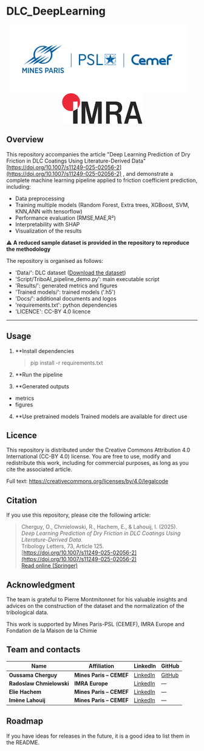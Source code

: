 
# DLC_DeepLearning
<p align="center">
  <img src="Docs/MinesParis_Cemef_bleu.png" alt="Mines Paris" height="180" style="vertical-align:middle; margin-right:20px"/>
  <img src="Docs/imra.png" alt="IMRA Europe" height="80" style="vertical-align:middle"/>
</p>



## Overview

This repository accompanies the article "Deep Learning Prediction of Dry Friction in DLC Coatings Using Literature-Derived Data" [https://doi.org/10.1007/s11249-025-02056-2](https://doi.org/10.1007/s11249-025-02056-2) , and demonstrate a complete machine learning pipeline applied to friction coefficient prediction, including:
- Data preprocessing
- Training multiple models (Random Forest, Extra trees, XGBoost, SVM, KNN,ANN with tensorflow)
- Performance evaluation (RMSE,MAE,R²)
- Interpretability with SHAP
- Visualization of the results

⚠️ **A reduced sample dataset is provided in the repository to reproduce the methodology**

The repository is organised as follows:
- 'Data/': DLC dataset ([Download the dataset](./Data/Cherguy___al_DLC_dataset.xlsx))
- 'Script/TriboAI_pipeline_demo.py': main executable script
- 'Results/': generated metrics and figures
- 'Trained models/': trained models ('.h5')
- 'Docs/': additional documents and logos
- 'requirements.txt': python dependencies
- 'LICENCE': CC-BY 4.0 licence

---

## Usage

1. **Install dependencies
   
   >pip install -r requirements.txt

2. **Run the pipeline
3. **Generated outputs
- metrics
- figures
4. **Use pretrained models
   Trained models are available for direct use

## Licence

This repository is distributed under the Creative Commons Attribution 4.0 International (CC-BY 4.0) license.
You are free to use, modify and redistribute this work, including for commercial purposes, as long as you cite the associated article.

Full text: https://creativecommons.org/licenses/by/4.0/legalcode

## Citation
If you use this repository, please cite the following article:

> Cherguy, O., Chmielowski, R., Hachem, E., & Lahouij, I. (2025).  
> *Deep Learning Prediction of Dry Friction in DLC Coatings Using Literature-Derived Data*.  
> Tribology Letters, 73, Article 125.  
> [https://doi.org/10.1007/s11249-025-02056-2](https://doi.org/10.1007/s11249-025-02056-2)  
> [Read online (Springer)](https://link.springer.com/article/10.1007/s11249-025-02056-2)

## Acknowledgment
The team is grateful to Pierre Montmitonnet for his valuable insights and advices on the construction of the dataset and the normalization of the tribological data.

This work is supported by Mines Paris-PSL (CEMEF), IMRA Europe and Fondation de la Maison de la Chimie



## Team and contacts

| Name                     | Affiliation             | LinkedIn                                                             | GitHub                                |
| ------------------------ | ----------------------- | -------------------------------------------------------------------- | ------------------------------------- |
| **Oussama Cherguy**      | **Mines Paris – CEMEF** | [LinkedIn](https://www.linkedin.com/in/oussama-c-10a695136/)         | [GitHub](https://github.com/ocherguy) |
| **Radoslaw Chmielowski** | **IMRA Europe**         | [LinkedIn](https://www.linkedin.com/in/rchmielowski/)                | —                                     |
| **Elie Hachem**          | **Mines Paris – CEMEF** | [LinkedIn](https://www.linkedin.com/in/ehachem/)                     | —                                     |
| **Imène Lahouij**        | **Mines Paris – CEMEF** | [LinkedIn](https://www.linkedin.com/in/im%C3%A8ne-lahouij-75833a54/) | —                                     |



## Roadmap
If you have ideas for releases in the future, it is a good idea to list them in the README.
